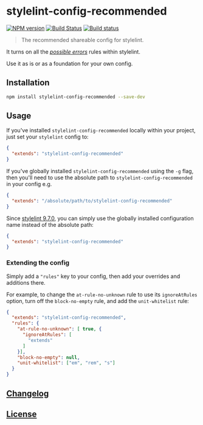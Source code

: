 # stylelint-config-recommended

[![NPM version](http://img.shields.io/npm/v/stylelint-config-recommended.svg)](https://www.npmjs.org/package/stylelint-config-recommended) [![Build Status](https://travis-ci.org/stylelint/stylelint-config-recommended.svg?branch=master)](https://travis-ci.org/stylelint/stylelint-config-recommended) [![Build status](https://ci.appveyor.com/api/projects/status/b63jx3nxiegbcbt2/branch/master?svg=true)](https://ci.appveyor.com/project/stylelint/stylelint-config-recommended/branch/master)

> The recommended shareable config for stylelint.

It turns on all the [_possible errors_](https://github.com/stylelint/stylelint/blob/master/docs/user-guide/rules.md#possible-errors) rules within stylelint.

Use it as is or as a foundation for your own config.

## Installation

```bash
npm install stylelint-config-recommended --save-dev
```

## Usage

If you've installed `stylelint-config-recommended` locally within your project, just set your `stylelint` config to:

```json
{
  "extends": "stylelint-config-recommended"
}
```

If you've globally installed `stylelint-config-recommended` using the `-g` flag, then you'll need to use the absolute path to `stylelint-config-recommended` in your config e.g.

```json
{
  "extends": "/absolute/path/to/stylelint-config-recommended"
}
```

Since [stylelint 9.7.0](https://github.com/stylelint/stylelint/blob/9.7.0/CHANGELOG.md#970), you can simply use the globally installed configuration name instead of the absolute path:

```json
{
  "extends": "stylelint-config-recommended"
}
```

### Extending the config

Simply add a `"rules"` key to your config, then add your overrides and additions there.

For example, to change the `at-rule-no-unknown` rule to use its `ignoreAtRules` option, turn off the `block-no-empty` rule, and add the `unit-whitelist` rule:

```json
{
  "extends": "stylelint-config-recommended",
  "rules": {
    "at-rule-no-unknown": [ true, {
      "ignoreAtRules": [
        "extends"
      ]
    }],
    "block-no-empty": null,
    "unit-whitelist": ["em", "rem", "s"]
  }
}
```

## [Changelog](CHANGELOG.md)

## [License](LICENSE)
